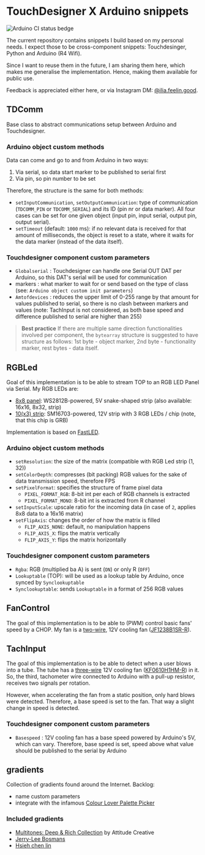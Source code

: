 # TouchDesigner X Arduino snippets

![Arduino CI status bedge](https://github.com/alilia/touchdesigner/actions/workflows/main.yml/badge.svg)

The current repository contains snippets I build based on my personal needs. I expect those to be cross-component snippets: Touchdesinger, Python and Arduino (R4 Wifi).

Since I want to reuse them in the future, I am sharing them here, which makes me generalise the implementation. Hence, making them available for public use.

Feedback is appreciated either here, or via Instagram DM: [@ilia.feelin.good](https://www.instagram.com/ilia.feelin.good/).

## TDComm

Base class to abstract communications setup between Arduino and Touchdesigner.

### Arduino object custom methods

Data can come and go to and from Arduino in two ways:

1. Via serial, so data start marker to be published to serial first
1. Via pin, so pin number to be set

Therefore, the structure is the same for both methods:

* `setInputCommunication`, `setOutputCommunication`: type of communication (`TDCOMM_PIN` or `TDCOMM_SERIAL`) and its ID (pin nr or data marker). All four cases can be set for one given object (input pin, input serial, output pin, output serial).
* `setTimeout` (default: `1000` ms): if no relevant data is received for that amount of milliseconds, the object is reset to a state, where it waits for the data marker (instead of the data itself).

### Touchdesigner component custom parameters

* `Globalserial` : Touchdesigner can handle one Serial OUT DAT per Arduino, so this DAT's serial will be used for communication
* markers : what marker to wait for or send based on the type of class (see: `Arduino object custom init parameters`)
* `Amtofdevices` : reduces the upper limit of 0-255 range by that amount for values published to serial, so there is no clash between markers and values (note: TachInput is not considered, as both base speed and difference published to serial are higher than 255)

> **Best practice** If there are multiple same direction functionalities involved per component, the `bytearray` structure is suggested to have structure as follows: 1st byte - object marker, 2nd byte - functionality marker, rest bytes - data itself.

## RGBLed

Goal of this implementation is to be able to stream TOP to an RGB LED Panel via Serial. My RGB LEDs are:
* [8x8 panel](https://www.aliexpress.com/item/1005003901833984.html): WS2812B-powered, 5V snake-shaped strip (also available: 16x16, 8x32, strip)
* [10(x3) strip](https://leddiszkont.hu/led-szalag-led-szalag-magic-1.-magyarorszagon-a-legolcsobb/LLSZ505048L2EVRGBMAG/adatlap.html): SM16703-powered, 12V strip with 3 RGB LEDs / chip (note, that this chip is GRB)

Implementation is based on [FastLED](https://github.com/FastLED/FastLED).

### Arduino object custom methods

* `setResolution`: the size of the matrix (compatible with RGB Led strip (1, 32))
* `setColorDepth`: compresses (bit packing) RGB values for the sake of data transmission speed, therefore FPS
* `setPixelFormat`: specifies the structure of frame pixel data
  * `PIXEL_FORMAT_RGB`: 8-bit int per each of RGB channels is extracted
  * `PIXEL_FORMAT_MONO`: 8-bit int is extracted from R channel
* `setInputScale`: upscale ratio for the incoming data (in case of `2`, applies 8x8 data to a 16x16 matrix)
* `setFlipAxis`: changes the order of how the matrix is filled
  * `FLIP_AXIS_NONE`: default, no manipulation happens
  * `FLIP_AXIS_X`: flips the matrix vertically
  * `FLIP_AXIS_Y`: flips the matrix horizontally

### Touchdesigner component custom parameters

* `Rgba`: RGB (multiplied ba A) is sent (`ON`) or only R (`OFF`)
* `Lookuptable` (TOP): will be used as a lookup table by Arduino, once synced by `Synclookuptable`
* `Synclookuptable`: sends `Lookuptable` in a format of 256 RGB values

## FanControl

The goal of this implementation is to be able to (PWM) control basic fans' speed by a CHOP. My fan is a [two-wire](https://youtu.be/UJK2JF8wOu8?t=67), 12V cooling fan ([JF1238B1SR-R](https://lomex.hu/pdf/jam/(jam)_jf1238-13.pdf)).

## TachInput

The goal of this implementation is to be able to detect when a user blows into a tube. The tube has a [three-wire](https://youtu.be/UJK2JF8wOu8?t=208) 12V cooling fan ([KF0610H1HM-R](https://lomex.hu/pdf/jam/(jam)_kf0610-01.pdf)) in it. So, the third, tachometer wire connected to Arduino with a pull-up resistor, receives two signals per rotation.

However, when accelerating the fan from a static position, only hard blows were detected. Therefore, a base speed is set to the fan. That way a slight change in speed is detected.

### Touchdesigner component custom parameters

* `Basespeed` : 12V cooling fan has a base speed powered by Arduino's 5V, which can vary. Therefore, base speed is set, speed above what value should be published to the serial by Arduino

## gradients

Collection of gradients found around the Internet. Backlog:

* name custom parameters
* integrate with the infamous [Colour Lover Palette Picker](https://derivative.ca/community-post/asset/colour-lover-palette-picker/62697)

### Included gradients

* [Multitones: Deep & Rich Collection](https://attitudecreative.co.uk/multitones-deep-and-rich) by Attitude Creative
* [Jerry-Lee Bosmans](https://www.jerryleebosmans.com/)
* [Hsieh chen lin](https://damonxart.com/)

